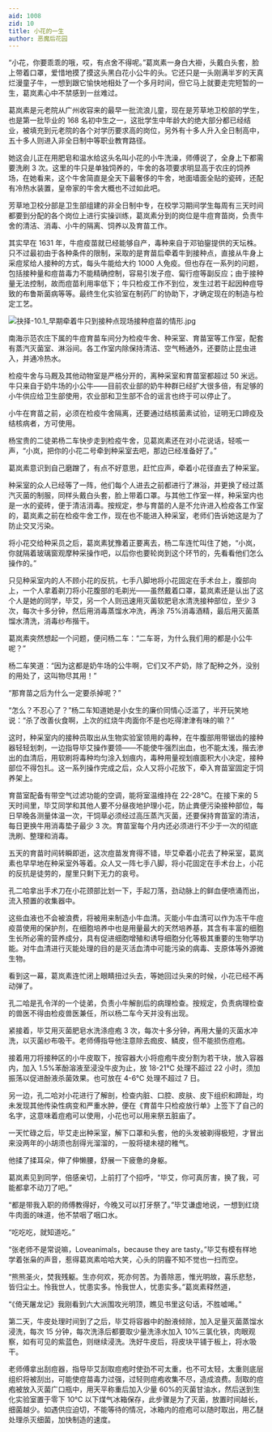 ```yaml
---
aid: 1008
zid: 10
title: 小花的一生
author: 恶魔后花园
---
```


“小花，你要乖乖的哦，哎，有点舍不得呢。”葛岚素一身白大褂，头戴白头套，脸上带着口罩，爱惜地摸了摸这头黑白花小公牛的头。它还只是一头刚满半岁的天真烂漫童子牛，一想到跟它愉快地相处了一个多月时间，但它马上就要走完短暂的一生，葛岚素心中不禁感到一丝难过。

葛岚素是元老院从广州收容来的最早一批流浪儿童，现在是芳草地卫校部的学生，也是第一批毕业的 168 名初中生之一，这批学生中年龄大的绝大部分都已经结业，被填充到元老院的各个对学历要求高的岗位，另外有十多人升入全日制高中，五十多人则进入非全日制中等职业教育路径。

她这会儿正在用肥皂和温水给这头名叫小花的小牛洗澡，师傅说了，全身上下都需要洗刷 3 次。这里的牛只是单独饲养的，牛舍的各项要求明显高于农庄的饲养场，在她看来，这个牛舍简直是全天下最奢侈的牛舍，地面墙面全贴的瓷砖，还配有冷热水装置，皇帝家的牛舍大概也不过如此吧。

芳草地卫校分部是卫生部组建的非全日制中专，在校学习期间学生每周有三天时间都要到分配的各个岗位上进行实操训练，葛岚素分到的岗位是牛痘育苗岗，负责牛舍的清洁、消毒、小牛的隔离、饲养以及育苗工作。

其实早在 1631 年，牛痘疫苗就已经能够自产，毒种来自于邓铂鋆提供的天坛株。只不过最初由于各种条件的限制，采取的是育苗后牵着牛到接种点，直接从牛身上采痘浆给人接种的方式，每头牛能给大约 1000 人免疫。但也存在一系列的问题，包括接种量和痘苗毒力不能精确控制，容易引发子痘、匐行痘等副反应；由于接种量无法控制，故而痘苗利用率低下；牛只检疫工作不到位，发生过若干起因种痘导致的布鲁斯菌病等等。最终生化实验室在制药厂的协助下，才确定现在的制造与检定工艺。

![抉择-10.1_早期牵着牛只到接种点现场接种痘苗的情形.jpg](/1008/抉择-10.1_早期牵着牛只到接种点现场接种痘苗的情形.jpg)

南海示范农庄下属的牛痘育苗车间分为检疫牛舍、种采室、育苗室等工作室，配套有蒸汽灭菌室、淋浴间。各工作室内除保持清洁、空气畅通外，还要防止昆虫进入，并通冷热水。

检疫牛舍与马厩及其他动物室是严格分开的，离种采室和育苗室都超过 50 米远。牛只来自于奶牛场的小公牛——目前农业部的奶牛种群已经扩大很多倍，有足够的小牛供应给卫生部使用，农业部和卫生部不合的谣言也终于可以停止了。

小牛在育苗之前，必须在检疫牛舍隔离，还要通过结核菌素试验，证明无口蹄疫及结核病者，方可使用。

杨宝贵的二徒弟杨二车快步走到检疫牛舍，见葛岚素还在对小花说话，轻咳一声，“小岚，把你的小花二号牵到种采室去吧，那边已经准备好了。”

葛岚素意识到自己磨蹭了，有点不好意思，赶忙应声，牵着小花径直去了种采室。

种采室的众人已经等了一阵，他们每个人进去之前都进行了淋浴，并更换了经过蒸汽灭菌的制服，同样头戴白头套，脸上带着口罩。与其他工作室一样，种采室内也是一水的瓷砖，便于清洁消毒。按规定，参与育苗的人是不允许进入检疫各工作室的，葛岚素之前在检疫牛舍工作，现在也不能进入种采室，老师们告诉她这是为了防止交叉污染。

将小花交给种采员之后，葛岚素犹豫着正要离去，杨二车连忙叫住了她，“小岚，你就隔着玻璃窗观摩种采操作吧，以后你也要轮岗到这个环节的，先看看他们怎么操作的。”

只见种采室内的人不顾小花的反抗，七手八脚地将小花固定在手术台上，腹部向上，一个人拿着剃刀将小花腹部的毛剃光——虽然戴着口罩，葛岚素还是认出了这个人是她的同学，毕艾，另一个人则迅速用灭菌软肥皂水清洗接种部位，至少 3 次，每次十多分钟，然后用消毒蒸馏水冲洗，再涂 75%消毒酒精，最后用灭菌蒸馏水清洗，消毒纱布揩干。

葛岚素突然想起一个问题，便问杨二车：“二车哥，为什么我们用的都是小公牛呢？”

杨二车笑道：“因为这都是奶牛场的公牛啊，它们又不产奶，除了配种之外，没别的用处了，这叫物尽其用！”

“那育苗之后为什么一定要杀掉呢？”

“怎么？不忍心了？”杨二车知道她是小女生的廉价同情心泛滥了，半开玩笑地说：“杀了改善伙食啊，上次的红烧牛肉面你不是也吃得津津有味的嘛？”

这时，种采室内的接种员取出从生物实验室领用的毒种，在牛腹部用带锯齿的接种器轻轻划刺，一边指导毕艾操作要领——不能使牛强烈出血，也不能太浅，揩去渗出的血清后，用软刷将毒种均匀涂入划痕内，毒种用量视划痕面积大小决定，接种部位不得包扎。这一系列操作完成之后，众人又将小花放下，牵入育苗室固定于饲养架上。

育苗室配备有带空气过滤功能的空调，能将室温维持在 22-28℃。在接下来的 5 天时间里，毕艾同学和其他人要不分昼夜地护理小花，防止粪便污染接种部位，每日早晚各测量体温一次，干饲草必须经过高压蒸汽灭菌，还要保持育苗室的清洁，每日更换牛用消毒垫子最少 3 次。育苗室每个月内还必须进行不少于一次的彻底洗刷、整理和消毒。

五天的育苗时间转瞬即逝，这次痘苗发育得不错，毕艾牵着小花去了种采室，葛岚素也早早地在种采室外等着。众人又一阵七手八脚，将小花固定在手术台上，小花的反抗是徒劳的，屋里只剩下无力的哀号。

孔二哈拿出手术刀在小花颈部比划一下，手起刀落，劲动脉上的鲜血便喷涌而出，流入预置的收集器中。

这些血液也不会被浪费，将被用来制造小牛血清。灭能小牛血清可以作为冻干牛痘疫苗使用的保护剂，在细胞培养中也是用量最大的天然培养基，其含有丰富的细胞生长所必需的营养成分，具有促进细胞增殖和诱导细胞分化等极其重要的生物学功能。对牛血清进行灭能处理的目的是灭活血清中可能污染的病毒、支原体等外源微生物。

看到这一幕，葛岚素连忙闭上眼睛扭过头去，等她回过头来的时候，小花已经不再动弹了。

孔二哈是孔令洋的一个徒弟，负责小牛解剖后的病理检查。按规定，负责病理检查的兽医不得由检疫兽医兼任，所以杨二车今天并没有出现。

紧接着，毕艾用灭菌肥皂水洗涤痘疱 3 次，每次十多分钟，再用大量的灭菌水冲洗，以灭菌纱布吸干。老师傅指导他注意除去痂皮、鳞皮，但不能损伤痘疱。

接着用刀将接种区的小牛皮取下，按容器大小将痘疱牛皮分割为若干块，放入容器内，加入 1.5%苯酚溶液至浸没牛皮为止，放 18-21℃ 处理不超过 22 小时，须加振荡以促进酚液杀菌效果。也可放在 4-6℃ 处理不超过 7 日。

另一边，孔二哈对小花进行了解剖，检查内脏、口腔、皮肤、皮下组织和蹄趾，均未发现其他传染性病变和严重水肿，便在《育苗牛只检疫放行单》上签下了自己的名字，这意味着痘疱可以使用，小花也可以用来祭五脏庙了。

一天忙碌之后，毕艾走出种采室，解下口罩和头套，他的头发被剃得极短，才冒出来没两年的小胡须也刮得光溜溜的，一股将褪未褪的稚气。

他揉了揉耳朵，伸了伸懒腰，舒展一下疲惫的身躯。

葛岚素见到同学，倍感亲切，上前打了个招呼，“毕艾，你可真厉害，换了我，可能都拿不动刀了吧。”

“都是带我入职的师傅教得好，今晚又可以打牙祭了。”毕艾谦虚地说，一想到红烧牛肉面的味道，他不禁咽了咽口水。

“吃吃吃，就知道吃。”

“张老师不是常说嘛，Loveanimals，because they are tasty。”毕艾有模有样地学着张枭的声音，惹得葛岚素哈哈大笑，心头的阴霾不知不觉也一扫而空。

“熊熊圣火，焚我残躯。生亦何欢，死亦何苦。为善除恶，惟光明故，喜乐悲愁，皆归尘土。怜我世人，忧患实多。怜我世人，忧患实多。”葛岚素释然道，

“《倚天屠龙记》我刚看到六大派围攻光明顶，瞧见书里这句话，不胜嘘唏。”

第二天，牛皮处理时间到了之后，毕艾将容器中的酚液倾除，加入足量灭菌蒸馏水浸洗，每次 15 分钟，每次洗涤后都要取少量洗涤水加入 10%三氯化铁，肉眼观察，如有可见的紫蓝色，则继续浸洗。洗好牛皮后，将皮块平铺于板上，将水吸干。

老师傅拿出刮痘器，指导毕艾刮取痘疱时使劲不可太重，也不可太轻，太重则底层组织将被刮出，可能使痘苗毒力过强，过轻则痘疱收集不尽，造成浪费。刮取的痘疱被放入灭菌广口瓶中，用天平称重后加入少量 60%的灭菌甘油水，然后送到生化实验室置于零下 10℃ 以下煤气冰箱保存，此步骤是为了灭菌，放置时间越长，细菌越少。如遇供应迫切，不能等待的情况，冰箱内的痘疱可以随时取出，用乙醚处理杀灭细菌，加快制造的速度。
